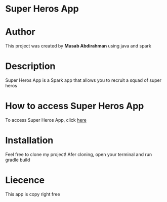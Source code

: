 # Super Heros App

# Author
This project was created by **Musab Abdirahman** using java and spark

# Description
Super Heros App is a Spark app that allows you to recruit a squad of super heros

# How to access Super Heros App
To access Super Heros App, click [here](https://fast-everglades-42875.herokuapp.com/)

# Installation
Feel free to clone my project!
Afer cloning, open your terminal and run gradle build

# Liecence
This app is copy right free
